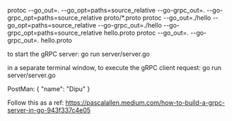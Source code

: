protoc --go_out=. --go_opt=paths=source_relative --go-grpc_out=. --go-grpc_opt=paths=source_relative proto/*.proto
protoc --go_out=./hello --go_opt=paths=source_relative --go-grpc_out=./hello --go-grpc_opt=paths=source_relative hello.proto
protoc --go_out=. --go-grpc_out=. hello.proto

to start the gRPC server:
go run server/server.go

in a separate terminal window, to execute the gRPC client request:
go run server/server.go

PostMan:
{
    "name": "Dipu"
}

Follow this as a ref: https://pascalallen.medium.com/how-to-build-a-grpc-server-in-go-943f337c4e05
